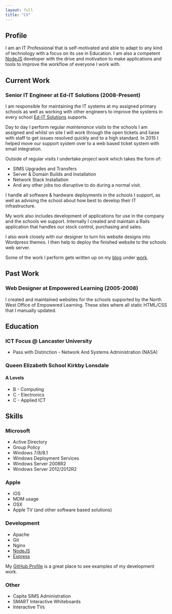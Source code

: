 ```yaml
---
layout: full
title: "CV"
---
```

## Profile

I am an IT Professional that is self-motivated and able to adapt to any kind of technology with a focus on its use in Education. I am also a competent [NodeJS] developer with the drive and motivation to make applications and tools to improve the workflow of everyone I work with.

## Current Work

### Senior IT Engineer at Ed-IT Solutions (2008-Present)

I am responsible for maintaining the IT systems at my assigned primary schools as well as working with other engineers to improve the systems in every school [Ed-IT Solutions] supports.

Day to day I perform regular _maintenance visits_ to the schools I am assigned and whilst on site I will work through the open tickets and liaise with staff to get issues resolved quickly and to a high standard. In 2015 I helped move our support system over to a web based ticket system with email integration.

Outside of regular visits I undertake _project work_ which takes the form of:

  - SIMS Upgrades and Transfers
  - Server & Domain Builds and Installation
  - Network Stack Installation
  - And any other jobs too disruptive to do during a normal visit.

I handle all software & hardware deployments in the schools I support, as well as advising the school about how best to develop their IT infrastructure.

My work also includes development of applications for use in the company and the schools we support. Internally I created and maintain a Rails application that handles our stock control, purchasing and sales.

I also work closely with our designer to turn his website designs into Wordpress themes. I then help to deploy the finished website to the schools web server.

Some of the work I perform gets written up on my [blog](http://arcath.net/blog.html) under [work](http://arcath.net/categories/work.html).

## Past Work

### Web Designer at Empowered Learning (2005-2008)

I created and maintained websites for the schools supported by the North West Office of Empowered Learning. These sites where all static HTML/CSS that I manually updated.

## Education

### ICT Focus @ Lancaster University

 - Pass with Distinction - Network And Systems Administration (NASA)

### Queen Elizabeth School Kirkby Lonsdale

#### A Levels

 - B - Computing
 - C - Electronics
 - C - Applied ICT

## Skills

### Microsoft

 - Active Directory
 - Group Policy
 - Windows 7/8/8.1
 - Windows Deployment Services
 - Windows Server 2008R2
 - Windows Server 2012/2012R2

### Apple

 - iOS
 - MDM usage
 - OSX
 - Apple TV (and other software based solutions)

### Development

 - Apache
 - Git
 - Nginx
 - [NodeJS]
 - [Express]

 My [GitHub Profile] is a great place to see examples of my development work.

### Other

 - Capita SIMS Administration
 - SMART Interactive Whiteboards
 - Interactive TVs

[Ed-IT Solutions]: http://www.ed-itsolutions.com
[Rails]: http://www.rubyonrails.org
[Ruby]: http://www.ruby-lang.org
[Mina]: http://nadarei.co/mina/
[NodeJS]: https://nodejs.org/
[Express]: http://expressjs.com/
[GitHub Profile]: http://www.github.com/Arcath
[Atom]: http://atom.io
